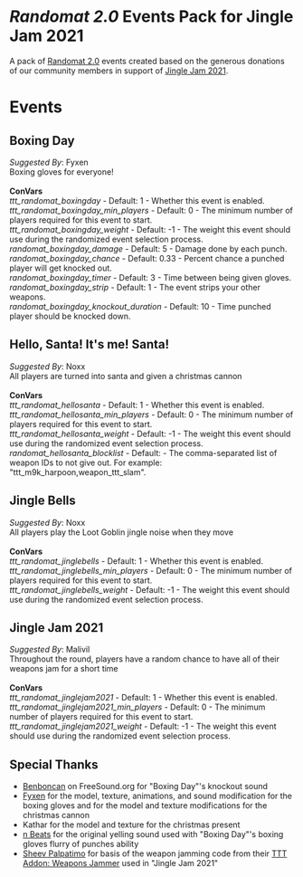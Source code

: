 # _Randomat 2.0_ Events Pack for Jingle Jam 2021
A pack of [Randomat 2.0](https://github.com/Malivil/TTT-Randomat-20) events created based on the generous donations of our community members in support of [Jingle Jam 2021](https://www.jinglejam.co.uk/).

# Events

## Boxing Day
_Suggested By_: Fyxen\
Boxing gloves for everyone!
\
\
**ConVars**
\
_ttt_randomat_boxingday_ - Default: 1 - Whether this event is enabled.\
_ttt_randomat_boxingday_min_players_ - Default: 0 - The minimum number of players required for this event to start.\
_ttt_randomat_boxingday_weight_ - Default: -1 - The weight this event should use during the randomized event selection process.\
_randomat_boxingday_damage_ - Default: 5 - Damage done by each punch.\
_randomat_boxingday_chance_ - Default: 0.33 - Percent chance a punched player will get knocked out.\
_randomat_boxingday_timer_ - Default: 3 - Time between being given gloves.\
_randomat_boxingday_strip_ - Default: 1 - The event strips your other weapons.\
_randomat_boxingday_knockout_duration_ - Default: 10 - Time punched player should be knocked down.

## Hello, Santa! It's me! Santa!
_Suggested By_: Noxx\
All players are turned into santa and given a christmas cannon
\
\
**ConVars**
\
_ttt_randomat_hellosanta_ - Default: 1 - Whether this event is enabled.\
_ttt_randomat_hellosanta_min_players_ - Default: 0 - The minimum number of players required for this event to start.\
_ttt_randomat_hellosanta_weight_ - Default: -1 - The weight this event should use during the randomized event selection process.\
_randomat_hellosanta_blocklist_ - Default: - The comma-separated list of weapon IDs to not give out. For example: "ttt_m9k_harpoon,weapon_ttt_slam".

## Jingle Bells
_Suggested By_: Noxx\
All players play the Loot Goblin jingle noise when they move
\
\
**ConVars**
\
_ttt_randomat_jinglebells_ - Default: 1 - Whether this event is enabled.\
_ttt_randomat_jinglebells_min_players_ - Default: 0 - The minimum number of players required for this event to start.\
_ttt_randomat_jinglebells_weight_ - Default: -1 - The weight this event should use during the randomized event selection process.

## Jingle Jam 2021
_Suggested By_: Malivil\
Throughout the round, players have a random chance to have all of their weapons jam for a short time
\
\
**ConVars**
\
_ttt_randomat_jinglejam2021_ - Default: 1 - Whether this event is enabled.\
_ttt_randomat_jinglejam2021_min_players_ - Default: 0 - The minimum number of players required for this event to start.\
_ttt_randomat_jinglejam2021_weight_ - Default: -1 - The weight this event should use during the randomized event selection process.

## Special Thanks
- [Benboncan](https://freesound.org/people/Benboncan/sounds/66951/) on FreeSound.org for "Boxing Day"'s knockout sound
- [Fyxen](https://steamcommunity.com/profiles/76561198810121546/) for the model, texture, animations, and sound modification for the boxing gloves and for the model and texture modifications for the christmas cannon
- Kathar for the model and texture for the christmas present
- [n Beats](https://www.youtube.com/channel/UCqeNgQLxwkV8TqEyxG_q60Q) for the original yelling sound used with "Boxing Day"'s boxing gloves flurry of punches ability
- [Sheev Palpatimo](https://steamcommunity.com/id/Palpatimo) for basis of the weapon jamming code from their [TTT Addon: Weapons Jammer](https://steamcommunity.com/sharedfiles/filedetails/?id=849612809) used in "Jingle Jam 2021"
